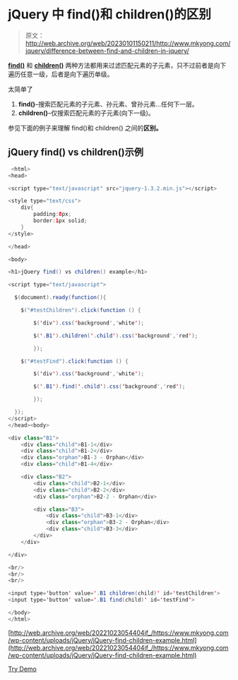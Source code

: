# jQuery 中 find()和 children()的区别

> 原文：<http://web.archive.org/web/20230101150211/http://www.mkyong.com/jquery/difference-between-find-and-children-in-jquery/>

**[find()](http://web.archive.org/web/20221023054404/http://www.mkyong.com/jquery/jquery-find-example/)** 和 **[children()](http://web.archive.org/web/20221023054404/http://www.mkyong.com/jquery/jquery-children-example/)** 两种方法都用来过滤匹配元素的子元素，只不过前者是向下遍历任意一级，后者是向下遍历单级。

太简单了

1.  **find()**–搜索匹配元素的子元素、孙元素、曾孙元素…任何下一层。
2.  **children()**–仅搜索匹配元素的子元素(向下一级)。

参见下面的例子来理解 find()和 children() 之间的**区别。**

## jQuery find() vs children()示例

```java
 <html>
<head>

<script type="text/javascript" src="jquery-1.3.2.min.js"></script>

<style type="text/css">
	div{
		padding:8px;
		border:1px solid;
	}
</style>

</head>

<body>

<h1>jQuery find() vs children() example</h1>

<script type="text/javascript">

  $(document).ready(function(){

	$("#testChildren").click(function () {

		$('div').css('background','white');

		$('.B1').children('.child').css('background','red');

        });

	$("#testFind").click(function () {

		$('div').css('background','white');

		$('.B1').find('.child').css('background','red');

        });

  });
</script>
</head><body>

<div class="B1">
	<div class="child">B1-1</div>
	<div class="child">B1-2</div>
	<div class="orphan">B1-3 - Orphan</div>
	<div class="child">B1-4</div>

	<div class="B2">
		<div class="child">B2-1</div>
		<div class="child">B2-2</div>
		<div class="orphan">B2-2 - Orphan</div>

		<div class="B3">
			<div class="child">B3-1</div>
			<div class="orphan">B3-2 - Orphan</div>
			<div class="child">B3-3</div>
		</div>
	</div>

</div>

<br/>
<br/>
<br/>

<input type='button' value='.B1 children(child)' id='testChildren'>
<input type='button' value='.B1 find(child)' id='testFind'>

</body>
</html> 
```

[http://web.archive.org/web/20221023054404if_/https://www.mkyong.com/wp-content/uploads/jQuery/jQuery-find-children-example.html](http://web.archive.org/web/20221023054404if_/https://www.mkyong.com/wp-content/uploads/jQuery/jQuery-find-children-example.html)

[Try Demo](http://web.archive.org/web/20221023054404/http://www.mkyong.com/wp-content/uploads/jQuery/jQuery-find-children-example.html)<input type="hidden" id="mkyong-current-postId" value="5087">